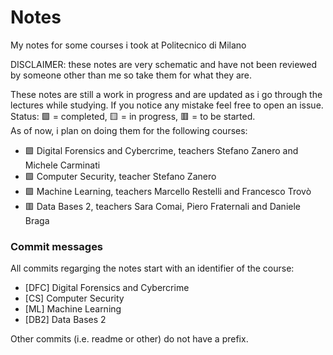 # Notes
My notes for some courses i took at Politecnico di Milano

DISCLAIMER: these notes are very schematic and have not been reviewed by someone other than me so take them for what they are.

These notes are still a work in progress and are updated as i go through the lectures while studying. If you notice any mistake feel free to open an issue.  
Status: 🟩 = completed, 🟨 = in progress, 🟥 = to be started.  
As of now, i plan on doing them for the following courses:
- 🟩 Digital Forensics and Cybercrime, teachers Stefano Zanero and Michele Carminati
- 🟩 Computer Security, teacher Stefano Zanero
- 🟩 Machine Learning, teachers Marcello Restelli and Francesco Trovò
- 🟥 Data Bases 2, teachers Sara Comai, Piero Fraternali and Daniele Braga

### Commit messages
All commits regarging the notes start with an identifier of the course:
- [DFC] Digital Forensics and Cybercrime
- [CS] Computer Security
- [ML] Machine Learning
- [DB2] Data Bases 2

Other commits (i.e. readme or other) do not have a prefix.
